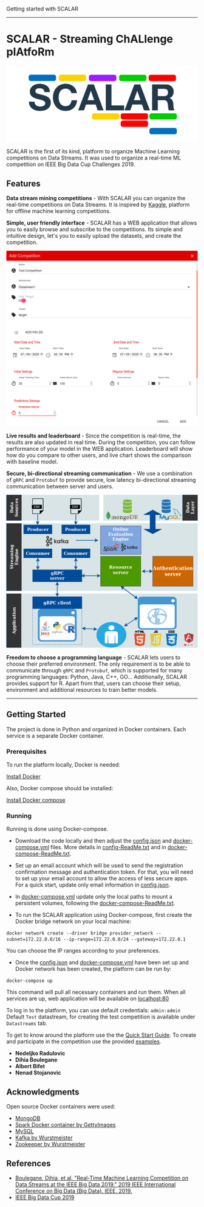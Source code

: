 Getting started with SCALAR
***************************

# SCALAR - Streaming ChALlenge plAtfoRm
![Logo](./_static/images/logo.png)


SCALAR is the first of its kind, platform to organize Machine Learning competitions on Data Streams.
It was used to organize a real-time ML competition on IEEE Big Data Cup Challenges 2019.

## Features

**Data stream mining competitions** - With SCALAR you can organize the real-time competitions on Data Streams. 
It is inspired by [Kaggle](https://www.kaggle.com/), platform for offline machine learning competitions.



**Simple, user friendly interface** - SCALAR has a WEB application that allows you to easily browse and 
subscribe to the competitions. Its simple and intuitive design, let's you to easily upload the datasets, and create the 
competition. 

![Dialog competition](./add_competition.png)

**Live results and leaderboard** - Since the competition is real-time, the results are also updated in real time. 
During the competition, you can follow performance of your model in the WEB application. Leaderboard will show how 
do you compare to other users, and live chart shows the comparison with baseline model.

**Secure, bi-directional streaming communication** - We use a combination of `gRPC` and `Protobuf` to provide secure, 
low latency bi-directional streaming communication between server and users.

![Architecture](./Architecture.png)

**Freedom to choose a programming language** - SCALAR lets users to choose their preferred environment. The only 
requirement is to be able to communicate through `gRPC` and `Protobuf`, which is supported for many programming 
languages: Python, Java, C++, GO... Additionally, SCALAR provides support for R. Apart from that, users can choose 
their setup, environment and additional resources to train better models.

**** 

## Getting Started

The project is done in Python and organized in Docker containers.
Each service is a separate Docker container.

### Prerequisites

To run the platform locally, Docker is needed:

[Install Docker](https://docs.docker.com/get-docker/)

Also, Docker compose should be installed:

[Install Docker compose](https://docs.docker.com/compose/install/)

### Running

Running is done using Docker-compose.

 - Download the code locally and then adjust the [config.json](provider/my_application/config.json) and [docker-compose.yml](./docker-compose.yml) files. More details in [config-ReadMe.txt](provider/config-ReadMe.txt) and in [docker-compose-ReadMe.txt](./docker-compose-ReadMe.txt).

 - Set up an email account which will be used to send the registration confirmation message and authentication token.
For that, you will need to set up your email account to allow the access of less secure apps.
For a quick start, update only email information in [config.json](provider/my_application/config.json).

 - In [docker-compose.yml](./docker-compose.yml) update only the local paths to mount a persistent volumes, following the [docker-compose-ReadMe.txt](./docker-compose-ReadMe.txt).

 - To run the SCALAR application using Docker-compose, first create the Docker bridge network on your local machine:
```
docker network create --driver bridge provider_network --subnet=172.22.0.0/16 --ip-range=172.22.0.0/24 --gateway=172.22.0.1

```
You can choose the IP ranges according to your preferences.

 - Once the [config.json](provider/my_application/config.json) and [docker-compose.yml](./docker-compose.yml) have been set up and Docker network has been created,
  the platform can be run by:

```
docker-compose up
```

This command will pull all necessary containers and run them.
When all services are up, web application will be available on [localhost:80](http://localhost:80)

To log in to the platform, you can use default credentials: `admin:admin`
Default `Test` datastream, for creating the test competition is available under `Datastreams` tab.


To get to know around the platform use the the [Quick Start Guide](./SCALAR_Quick_Start_Guide.pdf). 
To create and participate in the competition use the provided [examples](./example_data).
* **Nedeljko Radulovic**
* **Dihia Boulegane**
* **Albert Bifet**
* **Nenad Stojanovic**


## Acknowledgments

Open source Docker containers were used:
* [MongoDB](https://hub.docker.com/_/mongo)
* [Spark Docker container by GettyImages](https://hub.docker.com/r/gettyimages/spark)
* [MySQL](https://hub.docker.com/_/mysql)
* [Kafka by Wurstmeister](https://hub.docker.com/r/wurstmeister/kafka)
* [Zookeeper by Wurstmeister](https://hub.docker.com/r/wurstmeister/zookeeper)

## References

* [Boulegane, Dihia, et al. "Real-Time Machine Learning Competition on Data Streams at the IEEE Big Data 2019." 2019 IEEE International Conference on Big Data (Big Data). IEEE, 2019.](https://ieeexplore.ieee.org/abstract/document/9006357?casa_token=f0mJeR8-WfYAAAAA:yEt_Mix9dumrPpo64uPBbI0XI4Kvfim4Pkg5xNVVzXqK4AGToX0XcJPKgETkE1hs86Pcc0u5xYc)
* [IEEE Big Data Cup 2019](https://bigmine.github.io/real-time-ML-competition/index.html)


